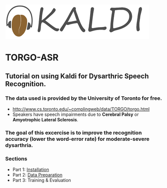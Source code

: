 ![alt text](kaldi.png "Title")
# TORGO-ASR
## Tutorial on using Kaldi for Dysarthric Speech Recognition.
### The data used is provided by the University of Toronto for free. 
- http://www.cs.toronto.edu/~complingweb/data/TORGO/torgo.html
- Speakers have speech impairments due to **Cerebral Palsy** or **Amyotrophic Lateral Sclerosis**.

### The goal of this excercise is to improve the recognition accuracy (lower the word-error rate) for moderate-severe dysarthria.
### Sections
- Part 1: [Installation](https://github.com/abnerLing/TORGO-ASR/tree/main/installation)
- Part 2: [Data Preparation](https://github.com/abnerLing/TORGO-ASR/tree/main/data%20prep)
- Part 3: Training & Evaluation
